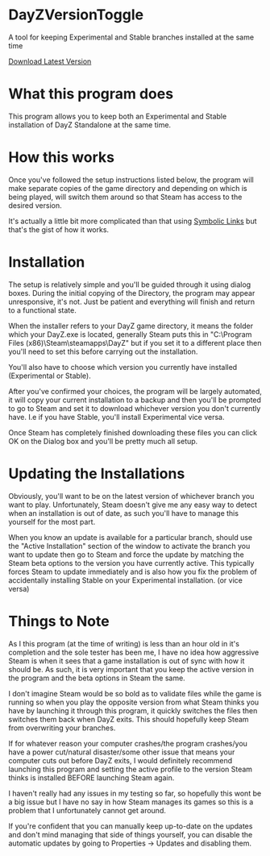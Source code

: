 # DayZVersionToggle
A tool for keeping Experimental and Stable branches installed at the same time

[Download Latest Version](https://github.com/KieranMcCool/DayZVersionToggle/raw/master/Versions/VersionLatest.zip)

# What this program does

This program allows you to keep both an Experimental and Stable installation of DayZ Standalone at the same time. 

# How this works

Once you've followed the setup instructions listed below, the program will make separate copies of the game directory and depending on which is being played, will switch them around so that Steam has access to the desired version. 

It's actually a little bit more complicated than that using [Symbolic Links](https://en.wikipedia.org/wiki/Symbolic_link) but that's the gist of how it works.

# Installation

The setup is relatively simple and you'll be guided through it using dialog boxes. During the initial copying of the Directory, the program may appear unresponsive, it's not. Just be patient and everything will finish and return to a functional state. 

When the installer refers to your DayZ game directory, it means the folder which your DayZ.exe is located, generally Steam puts this in "C:\Program Files (x86)\Steam\steamapps\DayZ" but if you set it to a different place then you'll need to set this before carrying out the installation.

You'll also have to choose which version you currently have installed (Experimental or Stable).

After you've confirmed your choices, the program will be largely automated, it will copy your current installation to a backup and then you'll be prompted to go to Steam and set it to download whichever version you don't currently have. I.e if you have Stable, you'll install Experimental vice versa.

Once Steam has completely finished downloading these files you can click OK on the Dialog box and you'll be pretty much all setup.

# Updating the Installations

Obviously, you'll want to be on the latest version of whichever branch you want to play. Unfortunately, Steam doesn't give me any easy way to detect when an installation is out of date, as such you'll have to manage this yourself for the most part. 

When you know an update is available for a particular branch, should use the "Active Installation" section of the window to activate the branch you want to update then go to Steam and force the update by matching the Steam beta options to the version you have currently active. This typically forces Steam to update immediately and is also how you fix the problem of accidentally installing Stable on your Experimental installation. (or vice versa)

# Things to Note

As I this program (at the time of writing) is less than an hour old in it's completion and the sole tester has been me, I have no idea how aggressive Steam is when it sees that a game installation is out of sync with how it should be. As such, it is very important that you keep the active version in the program and the beta options in Steam the same. 

I don't imagine Steam would be so bold as to validate files while the game is running so when you play the opposite version from what Steam thinks you have by launching it through this program, it quickly switches the files then switches them back when DayZ exits. This should hopefully keep Steam from overwriting your branches.

If for whatever reason your computer crashes/the program crashes/you have a power cut/natural disaster/some other issue that means your computer cuts out before DayZ exits, I would definitely recommend launching this program and setting the active profile to the version Steam thinks is installed BEFORE launching Steam again. 

I haven't really had any issues in my testing so far, so hopefully this wont be a big issue but I have no say in how Steam manages its games so this is a problem that I unfortunately cannot get around.

If you're confident that you can manually keep up-to-date on the updates and don't mind managing that side of things yourself, you can disable the automatic updates by going to Properties -> Updates and disabling them. 


